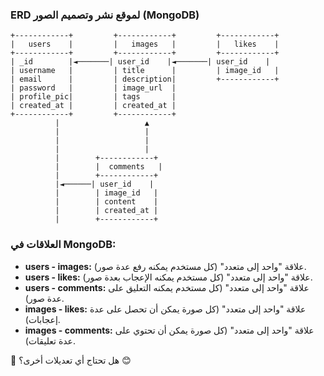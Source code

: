 ### ERD لموقع نشر وتصميم الصور (MongoDB)

```
+------------+         +------------+         +------------+
|   users    |         |   images   |         |   likes    |
+------------+         +------------+         +------------+
| _id        |◄───────| user_id    |◄───────| user_id    |
| username   |         | title      |         | image_id   |
| email      |         | description|         +------------+
| password   |         | image_url  |
| profile_pic|         | tags       |
| created_at |         | created_at |
+------------+         +------------+
          |                   ▲
          |                   |
          |                   |
          |                   |
          |        +------------+
          |        |  comments   |
          |        +------------+
          |◄──────| user_id    |
          |        | image_id   |
          |        | content    |
          |        | created_at |
          |        +------------+
```

### **العلاقات في MongoDB:**
- **users - images:** علاقة "واحد إلى متعدد" (كل مستخدم يمكنه رفع عدة صور).
- **users - likes:** علاقة "واحد إلى متعدد" (كل مستخدم يمكنه الإعجاب بعدة صور).
- **users - comments:** علاقة "واحد إلى متعدد" (كل مستخدم يمكنه التعليق على عدة صور).
- **images - likes:** علاقة "واحد إلى متعدد" (كل صورة يمكن أن تحصل على عدة إعجابات).
- **images - comments:** علاقة "واحد إلى متعدد" (كل صورة يمكن أن تحتوي على عدة تعليقات).

🔹 هل تحتاج أي تعديلات أخرى؟ 😊

